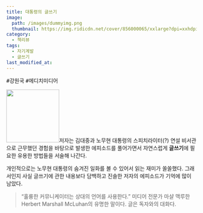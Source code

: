 ```yaml
---
title: 대통령의 글쓰기
image: 
  path: /images/dummyimg.png
  thumbnail: https://img.ridicdn.net/cover/856000065/xxlarge?dpi=xxhdpi
category:
  - 책리뷰
tags:
  - 자기계발
  - 글쓰기
last_modified_at:
---
```


<kbd>#강원국</kbd> <kbd>#메디치미디어</kbd> 

<img src="https://img.ridicdn.net/cover/856000065/xxlarge?dpi=xxhdpi" style="width: 140px" class="align-right" alt=""/>저자는 김대중과 노무현 대통령의 스피치라이터(?) 연설 비서관으로 근무했던 경험을 바탕으로 발생한 에피소드를 풀어가면서 자연스럽게 **글쓰기**에 필요한 유용한 방법들을 서술해 나간다.

개인적으로는 노무현 대통령의 숨겨진 일화를 볼 수 있어서 읽는 재미가 쏠쏠했다. 그래서인지 사실 글쓰기에 관한 내용보다 담백하고 진솔한 저자의 에피소드가 기억에 많이 남았다.

> “훌륭한 커뮤니케이터는 상대의 언어를 사용한다.” 미디어 전문가 마샬 맥루한Herbert Marshall McLuhan의 유명한 말이다. 글은 독자와의 대화다.
>
